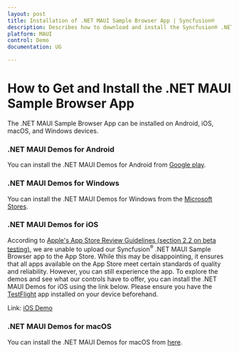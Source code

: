 ```yaml
---
layout: post
title: Installation of .NET MAUI Sample Browser App | Syncfusion®
description: Describes how to download and install the Syncfusion® .NET MAUI Sample Browser App on each platform.
platform: MAUI
control: Demo
documentation: UG

---
```


# How to Get and Install the .NET MAUI Sample Browser App

The .NET MAUI Sample Browser App can be installed on Android, iOS, macOS, and Windows devices.

### .NET MAUI Demos for Android
You can install the .NET MAUI Demos for Android from [Google play](https://play.google.com/store/apps/details?id=com.syncfusion.sampleBrowser.maui).

### .NET MAUI Demos for Windows
You can install the .NET MAUI Demos for Windows from the [Microsoft Stores](https://apps.microsoft.com/store/detail/syncfusion-maui-controls-gallery/9P2P4D2BK270).

### .NET MAUI Demos for iOS
According to [Apple's App Store Review Guidelines (section 2.2 on beta testing)](https://developer.apple.com/app-store/review/guidelines/#performance), we are unable to upload our Syncfusion<sup>®</sup> .NET MAUI Sample Browser app to the App Store. While this may be disappointing, it ensures that all apps available on the App Store meet certain standards of quality and reliability. However, you can still experience the app. To explore the demos and see what our controls have to offer, you can install the .NET MAUI Demos for iOS using the link below. Please ensure you have the [TestFlight](https://apps.apple.com/in/app/testflight/id899247664) app installed on your device beforehand.

Link: [iOS Demo](https://testflight.apple.com/join/EEOtwVNN)

### .NET MAUI Demos for macOS
You can install the .NET MAUI Demos for macOS from [here](https://s3.amazonaws.com/files2.syncfusion.com/MAUI/SampleBrowser.Maui.zip).
